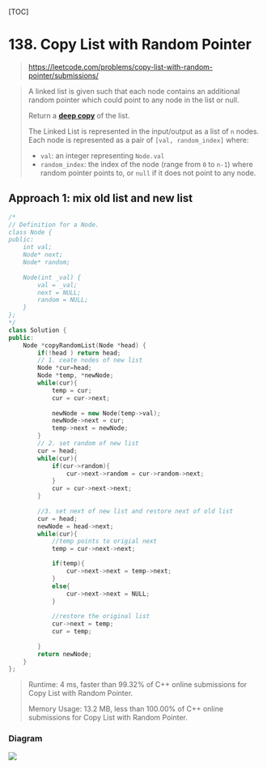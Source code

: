 [TOC]

# 138. Copy List with Random Pointer

> https://leetcode.com/problems/copy-list-with-random-pointer/submissions/

> A linked list is given such that each node contains an additional random pointer which could point to any node in the list or null.
>
> Return a [**deep copy**](https://en.wikipedia.org/wiki/Object_copying#Deep_copy) of the list.
>
> The Linked List is represented in the input/output as a list of `n` nodes. Each node is represented as a pair of `[val, random_index]` where:
>
> - `val`: an integer representing `Node.val`
> - `random_index`: the index of the node (range from `0` to `n-1`) where random pointer points to, or `null` if it does not point to any node.

## Approach 1: mix old list and new list

```c++
/*
// Definition for a Node.
class Node {
public:
    int val;
    Node* next;
    Node* random;
    
    Node(int _val) {
        val = _val;
        next = NULL;
        random = NULL;
    }
};
*/
class Solution {
public:
    Node *copyRandomList(Node *head) {
        if(!head ) return head;
        // 1. ceate nodes of new list
        Node *cur=head;
        Node *temp, *newNode;
        while(cur){
            temp = cur;
            cur = cur->next;
            
            newNode = new Node(temp->val);
            newNode->next = cur;
            temp->next = newNode;
        }
        // 2. set random of new list
        cur = head;
        while(cur){
            if(cur->random){
             	cur->next->random = cur->random->next;
            }
            cur = cur->next->next;
        }
        
        //3. set next of new list and restore next of old list
        cur = head;
        newNode = head->next;
        while(cur){
            //temp points to origial next
            temp = cur->next->next;

            if(temp){
                cur->next->next = temp->next;
            }
            else{
                cur->next->next = NULL;
            }
            
            //restore the original list
            cur->next = temp;
            cur = temp;
            
        }
        return newNode;
    }
};
```

> Runtime: 4 ms, faster than 99.32% of C++ online submissions for Copy List with Random Pointer.
>
> Memory Usage: 13.2 MB, less than 100.00% of C++ online submissions for Copy List with Random Pointer.

### Diagram

![](C:\Workshop\git\Algorithm\leetcode\images\138.PNG)
